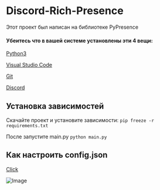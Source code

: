 # Discord-Rich-Presence
Этот проект был написан на библиотеке PyPresence

#### Убеитесь что в вашей системе установлены эти 4 вещи:
[Python3](python.org)

[Visual Studio Code](https://code.visualstudio.com/)

[Git](https://git-scm.com/downloads)

[Discord](discord.com)

## Установка зависимостей
Скачайте проект и установите зависимости: ```pip freeze -r requirements.txt```

После запустите main.py ```python main.py```

## Как настроить config.json
[Click](https://github.com/BlobbyDev/Discord-Rich-Presence/blob/main/README.md#how-to-setup)


![Image](https://cdn.discordapp.com/attachments/1140697567638859809/1142777566713884682/image.png)
